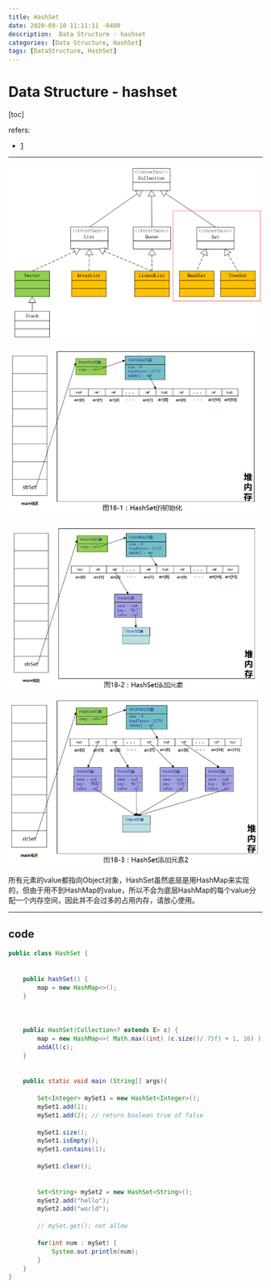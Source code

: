 ```yaml
---
title: HashSet
date: 2020-09-10 11:11:11 -0400
description:  Data Structure - hashset
categories: [Data Structure, HashSet]
tags: [DataStructure, HashSet]
---
```



# Data Structure - hashset



[toc]



refers:
- [1](https://zhuanlan.zhihu.com/p/29021276)

---

![hs](./images//hs1.png)

![hs](./images//hs2.png)

![hs](./images//hs3.png)

![hs](./images//hs4.png)


所有元素的value都指向Object对象，HashSet虽然底层是用HashMap来实现的，但由于用不到HashMap的value，所以不会为底层HashMap的每个value分配一个内存空间，因此并不会过多的占用内存，请放心使用。

---

## code

```java
public class HashSet {


    public hashSet() {
        map = new HashMap<>();
    }



    public HashSet(Collection<? extends E> c) {
        map = new HashMap<>( Math.max((int) (c.size()/.75f) + 1, 16) );
        addAll(c);
    }


    public static void main (String[] args){

        Set<Integer> mySet1 = new HashSet<Integer>();
        mySet1.add(1);
        mySet1.add(2); // return boolean true of false

        mySet1.size();
        mySet1.isEmpty();
        mySet1.contains(1);

        mySet1.clear();


        Set<String> mySet2 = new HashSet<String>();
        mySet2.add("hello");
        mySet2.add("world");

        // mySet.get(); not allow

        for(int num : mySet) {
            System.out.println(num);
        }
    }
}
```
